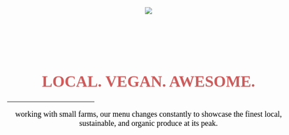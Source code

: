 <!DOCTYPE html>
<html>
<head>
<style>
body   {
	color: black;
    display: block;
    margin: 20px;
    padding: 30px;
    background-color: #FFFFFF;
    font-family: 'Tangerine', serif;
    font-size: 18px;
  text-align: center;
 background: url("file:///Users/admin1/Desktop/GA%20ASSIGNMENTS/Restaurant%20Page/ASP-bandW4.jpg");  
  background-size: cover;
  background-position: center;
  color: #CD5C5C;
  font-family: 'Tangerine', serif;
}
hr {
  width: 200px;
  }
p {
    color: #000000;
    font-family: "Times New Roman", Times, serif;
}
p.lowercase {
    text-transform: lowercase;
}
input {
  padding: 0px;
  font-size: 18px;
}
input[type="submit"] {
  background: #358df2;
  color: white;
}
</style>
 <body>
     <img src="file:///Users/admin1/Desktop/GA%20ASSIGNMENTS/Restaurant%20Page/Mollies-Banner.jpg">
     <br><br><br><br><br>
    <h1>LOCAL. VEGAN. AWESOME.</h1><hr>
<p class="lowercase">Working with small farms, our menu changes constantly to showcase the finest local, sustainable, and organic produce at its peak.</p>
  </body>
</html>

